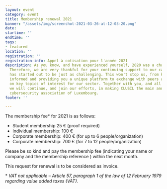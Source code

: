 ```yaml
---
layout: event
category: event
title: Membership renewal 2021
banner: "/assets/img/screenshot-2021-03-26-at-12-03-20.png"
date: 
startime: ''
endtime: ''
tags:
- featured
location: ''
registration: ''
registration-info: Appel à cotisation pour l'année 2021
description: As you know, and have experienced yourself, 2020 was a challenging year.
  Therefore, we are very thankful for your continuing support to our cause. This year
  has started out to be just as challenging. This won't stop us, from keeping you
  informed and providing you a unique platform to exchange with peers and work together
  on key topics of interest for our sector. Together with you, and all our members,
  we will continue, and join our efforts, in making CLUSIL the main and representative
  cybersecurity association of Luxembourg.
footer: ''

---
```

The membership fee* for 2021 is as follows:

* Student membership 25 € (proof required)
* Individual membership: 100 €
* Corporate membership: 400 € (for up to 6 people/organization)
* Corporate membership: 700 € (for 7 to 12 people/organization)

Please be so kind and pay the membership fee (indicating your name or company and the membership reference ) within the next month.

This request for renewal is to be considered as invoice.

\* _VAT not applicable – Article 57, paragraph 1 of the law of 12 February 1979 regarding value added taxes (VAT)._